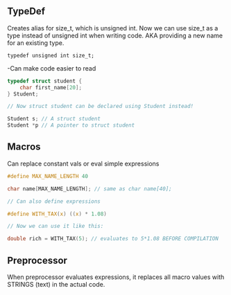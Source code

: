 


## TypeDef

Creates alias for size_t, which is unsigned int. Now we can use size_t as a type instead of
unsigned int when writing code. AKA providing a new name for an existing type.

`typedef unsigned int size_t;`

-Can make code easier to read
```C
typedef struct student {
    char first_name[20];
} Student;

// Now struct student can be declared using Student instead!

Student s; // A struct student
Student *p // A pointer to struct student
```
    


## Macros

Can replace constant vals or eval simple expressions
```C
#define MAX_NAME_LENGTH 40

char name[MAX_NAME_LENGTH]; // same as char name[40];

// Can also define expressions

#define WITH_TAX(x) ((x) * 1.08)

// Now we can use it like this:

double rich = WITH_TAX(5); // evaluates to 5*1.08 BEFORE COMPILATION
```



## Preprocessor

When preprocessor evaluates expressions, it replaces all macro values with STRINGS (text)
in the actual code.

```C





```